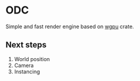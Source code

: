 # ODC

Simple and fast render engine based on [wgpu](https://github.com/gfx-rs/wgpu) crate.

## Next steps
1. World position
2. Camera
3. Instancing